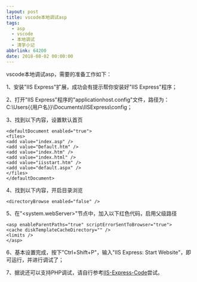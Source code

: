 ```yaml
---
layout: post
title: vscode本地调试asp
tags:
  - asp
  - vscode
  - 本地调试
  - 清学小记
abbrlink: 64200
date: 2018-08-02 00:00:00
---
```


<!-- wp:paragraph -->

vscode本地调试asp，需要的准备工作如下：

<!-- /wp:paragraph -->

<!-- wp:paragraph -->

1、安装"IIS&nbsp;Express"扩展，成功会有提示帮你安装好"IIS&nbsp;Express"程序；

<!-- /wp:paragraph -->

<!-- wp:paragraph -->

2、打开"IIS&nbsp;Express"程序的"applicationhost.config"文件，路径为：C:\Users\{{用户名}}\Documents\IISExpress\config；

<!-- /wp:paragraph -->

<!-- wp:paragraph -->

3、找到以下内容，设置默认首页

<!-- /wp:paragraph -->

<!-- wp:code -->

    <defaultDocument enabled="true">
    <files>
    <add value="index.asp" />
    <add value="Default.htm" />
    <add value="index.htm" />
    <add value="index.html" />
    <add value="iisstart.htm" />
    <add value="default.aspx" />
    </files>
    </defaultDocument>

<!-- /wp:code -->

<!-- wp:paragraph -->

4、找到以下内容，开启目录浏览

<!-- /wp:paragraph -->

<!-- wp:code -->

    <directoryBrowse enabled="false" />

<!-- /wp:code -->

<!-- wp:paragraph -->

5、在"<system.webServer>"节点中，加入以下红色代码，启用父级路径

<!-- /wp:paragraph -->

<!-- wp:code -->

    <asp enableParentPaths="true" scriptErrorSentToBrowser="true">
    <cache diskTemplateCacheDirectory="" />
    <limits />
    </asp>

<!-- /wp:code -->

<!-- wp:paragraph -->

6、基本设置完成，按下"Ctrl+Shift+P"，输入"IIS Express: Start Website"，即可运行，并进行调试了；

<!-- /wp:paragraph -->

<!-- wp:paragraph -->

7、据说还可以支持PHP调试，请自行参考[IIS-Express-Code](https://github.com/warrenbuckley/IIS-Express-Code)尝试。

<!-- /wp:paragraph -->

<!-- wp:paragraph -->

<!-- /wp:paragraph -->